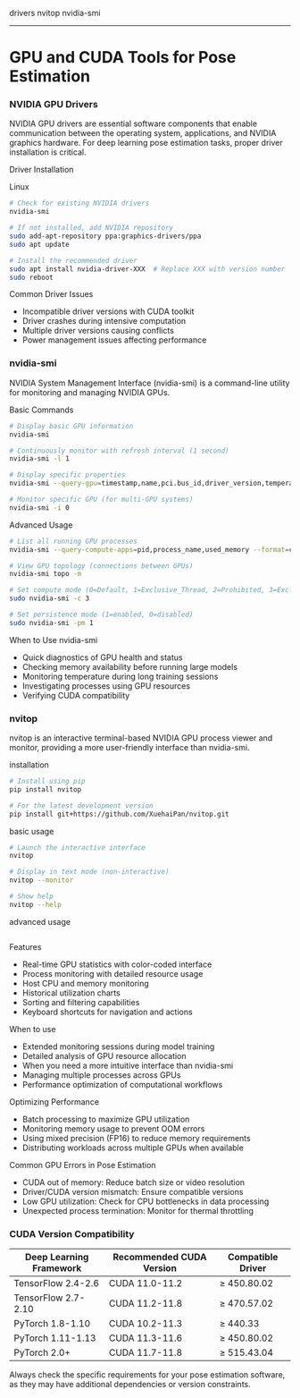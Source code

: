 drivers
nvitop
nvidia-smi

---

# GPU and CUDA Tools for Pose Estimation
### NVIDIA GPU Drivers

NVIDIA GPU drivers are essential software components that enable communication between the operating system, applications, and NVIDIA graphics hardware. For deep learning pose estimation tasks, proper driver installation is critical.

Driver Installation

Linux

```bash
# Check for existing NVIDIA drivers
nvidia-smi

# If not installed, add NVIDIA repository
sudo add-apt-repository ppa:graphics-drivers/ppa
sudo apt update

# Install the recommended driver
sudo apt install nvidia-driver-XXX  # Replace XXX with version number
sudo reboot

```
Common Driver Issues
- Incompatible driver versions with CUDA toolkit
- Driver crashes during intensive computation
- Multiple driver versions causing conflicts
- Power management issues affecting performance

### nvidia-smi
NVIDIA System Management Interface (nvidia-smi) is a command-line utility for monitoring and managing NVIDIA GPUs.

Basic Commands

```bash
# Display basic GPU information
nvidia-smi

# Continuously monitor with refresh interval (1 second)
nvidia-smi -l 1

# Display specific properties
nvidia-smi --query-gpu=timestamp,name,pci.bus_id,driver_version,temperature.gpu,utilization.gpu,utilization.memory,memory.total,memory.free,memory.used --format=csv

# Monitor specific GPU (for multi-GPU systems)
nvidia-smi -i 0

```

Advanced Usage
```bash
# List all running GPU processes
nvidia-smi --query-compute-apps=pid,process_name,used_memory --format=csv

# View GPU topology (connections between GPUs)
nvidia-smi topo -m

# Set compute mode (0=Default, 1=Exclusive_Thread, 2=Prohibited, 3=Exclusive_Process)
sudo nvidia-smi -c 3

# Set persistence mode (1=enabled, 0=disabled)
sudo nvidia-smi -pm 1
```

When to Use nvidia-smi

- Quick diagnostics of GPU health and status
- Checking memory availability before running large models
- Monitoring temperature during long training sessions
- Investigating processes using GPU resources
- Verifying CUDA compatibility

### nvitop
nvitop is an interactive terminal-based NVIDIA GPU process viewer and monitor, providing a more user-friendly interface than nvidia-smi.

installation
```bash
# Install using pip
pip install nvitop

# For the latest development version
pip install git+https://github.com/XuehaiPan/nvitop.git
```

basic usage
```bash
# Launch the interactive interface
nvitop

# Display in text mode (non-interactive)
nvitop --monitor

# Show help
nvitop --help
```

advanced usage
```bash

```

Features

- Real-time GPU statistics with color-coded interface
- Process monitoring with detailed resource usage
- Host CPU and memory monitoring
- Historical utilization charts
- Sorting and filtering capabilities
- Keyboard shortcuts for navigation and actions

When to use

- Extended monitoring sessions during model training
- Detailed analysis of GPU resource allocation
- When you need a more intuitive interface than nvidia-smi
- Managing multiple processes across GPUs
- Performance optimization of computational workflows

Optimizing Performance
- Batch processing to maximize GPU utilization
- Monitoring memory usage to prevent OOM errors
- Using mixed precision (FP16) to reduce memory requirements
- Distributing workloads across multiple GPUs when available

Common GPU Errors in Pose Estimation
- CUDA out of memory: Reduce batch size or video resolution
- Driver/CUDA version mismatch: Ensure compatible versions
- Low GPU utilization: Check for CPU bottlenecks in data processing
- Unexpected process termination: Monitor for thermal throttling

### CUDA Version Compatibility

| Deep Learning Framework | Recommended CUDA Version | Compatible Driver   |
|------------------------|-------------------------|---------------------|
| TensorFlow 2.4-2.6     | CUDA 11.0-11.2          | ≥ 450.80.02         |
| TensorFlow 2.7-2.10    | CUDA 11.2-11.8          | ≥ 470.57.02         |
| PyTorch 1.8-1.10       | CUDA 10.2-11.3          | ≥ 440.33            |
| PyTorch 1.11-1.13      | CUDA 11.3-11.6          | ≥ 450.80.02         |
| PyTorch 2.0+           | CUDA 11.7-11.8          | ≥ 515.43.04         |


Always check the specific requirements for your pose estimation software, as they may have additional dependencies or version constraints.
